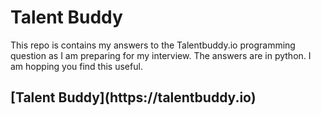 <h1>Talent Buddy</h1>
<p> This repo is contains my answers to the Talentbuddy.io programming question as I am preparing for my interview. The answers are in python. I am hopping you find this useful.</p>
<h2>
	[Talent Buddy](https://talentbuddy.io)
</h2>
